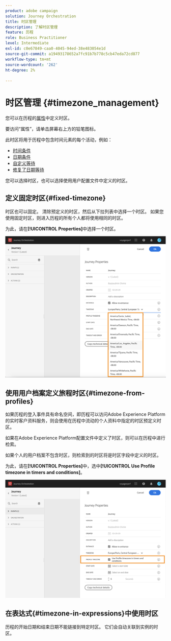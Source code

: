 ```yaml
---
product: adobe campaign
solution: Journey Orchestration
title: 时区管理
description: 了解时区管理
feature: 历程
role: Business Practitioner
level: Intermediate
exl-id: c0e67849-caa0-4045-94ed-38e483054e1d
source-git-commit: a19493178652a7fc91b7b778c5cb47eda72cd877
workflow-type: tm+mt
source-wordcount: '262'
ht-degree: 2%

---
```


# 时区管理 {#timezone_management}

您可以在历程的[属性](../building-journeys/changing-properties.md)中定义时区。

要访问“属性”，请单击屏幕右上方的铅笔图标。

此时区将用于历程中包含时间元素的每个活动，例如：

* [时间条件](../building-journeys/condition-activity.md#time_condition)
* [日期条件](../building-journeys/condition-activity.md#date_condition)
* [自定义等待](../building-journeys/wait-activity.md#custom)
* [修复了日期等待](../building-journeys/wait-activity.md#fixed_date)

您可以选择时区，也可以选择使用用户配置文件中定义的时区。

## 定义固定时区{#fixed-timezone}

时区也可以固定。 清除预定义的时区，然后从下拉列表中选择一个时区。 如果您使用固定时区，则进入历程的所有个人都将使用相同的时区。

为此，请在&#x200B;**[!UICONTROL Properties]**&#x200B;中选择一个时区。

![](../assets/journey72.png)

## 使用用户档案定义旅程时区{#timezone-from-profiles}

如果历程的登入事件具有命名空间，即历程可以访问Adobe Experience Platform的实时客户资料服务，则会使用在历程中流动的个人资料中指定的时区预定义时区。

如果在Adobe Experience Platform配置文件中定义了时区，则可以在历程中进行检索。

如果个人的用户档案不包含时区，则检索到的时区将是时区字段中定义的时区。

为此，请在&#x200B;**[!UICONTROL Properties]**&#x200B;中，选中&#x200B;**[!UICONTROL Use Profile timezone in timers and conditions]**。

![](../assets/journey73.png)

## 在表达式{#timezone-in-expressions}中使用时区

历程的开始日期和结束日期不能链接到特定时区。 它们会自动关联到实例的时区。
